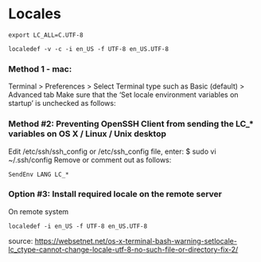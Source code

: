 # Locales


	export LC_ALL=C.UTF-8

	localedef -v -c -i en_US -f UTF-8 en_US.UTF-8


### Method 1 - mac:

Terminal > Preferences > Select Terminal type such as Basic (default) > Advanced tab
Make sure that the ‘Set locale environment variables on startup’ is unchecked as follows:

### Method #2: Preventing OpenSSH Client from sending the LC_* variables on OS X / Linux / Unix desktop

Edit /etc/ssh/ssh_config or /etc/ssh_config file, enter:
$ sudo vi ~/.ssh/config
Remove or comment out as follows:

	SendEnv LANG LC_*

### Option #3: Install required locale on the remote server

On remote system

	localedef -i en_US -f UTF-8 en_US.UTF-8


source: https://websetnet.net/os-x-terminal-bash-warning-setlocale-lc_ctype-cannot-change-locale-utf-8-no-such-file-or-directory-fix-2/
